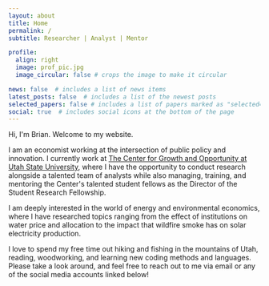 ```yaml
---
layout: about
title: Home
permalink: /
subtitle: Researcher | Analyst | Mentor

profile:
  align: right
  image: prof_pic.jpg
  image_circular: false # crops the image to make it circular

news: false  # includes a list of news items
latest_posts: false  # includes a list of the newest posts
selected_papers: false # includes a list of papers marked as "selected={true}"
social: true  # includes social icons at the bottom of the page
---
```


Hi, I'm Brian. Welcome to my website.

I am an economist working at the intersection of public policy and innovation. I currently work at [The Center for Growth and Opportunity at Utah State University](thecgo.org), where I have the opportunity to conduct research alongside a talented team of analysts while also managing, training, and mentoring the Center's talented student fellows as the Director of the Student Research Fellowship.

I am deeply interested in the world of energy and environmental economics, where I have researched topics ranging from the effect of institutions on water price and allocation to the impact that wildfire smoke has on solar electricity production. 

I love to spend my free time out hiking and fishing in the mountains of Utah, reading, woodworking, and learning new coding methods and languages. Please take a look around, and feel free to reach out to me via email or any of the social media accounts linked below!
